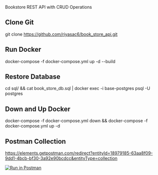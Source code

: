 Bookstore REST API with CRUD Operations

Clone Git
----------
git clone https://github.com/riyasac6/book_store_api.git

Run Docker 
----------
docker-compose -f docker-compose.yml up -d --build

Restore Database
---------
cd sql/ && cat book_store_db.sql | docker exec -i base-postgres psql -U postgres

Down and Up Docker
--------
docker-compose -f docker-compose.yml down && docker-compose -f docker-compose.yml up -d

Postman Collection
--------
https://elements.getpostman.com/redirect?entityId=18979185-63aa8f09-9dd1-4bcb-bf30-3a92e90bcdcc&entityType=collection


[![Run in Postman](https://run.pstmn.io/button.svg)](https://god.gw.postman.com/run-collection/18979185-63aa8f09-9dd1-4bcb-bf30-3a92e90bcdcc?action=collection%2Ffork&source=rip_markdown&collection-url=entityId%3D18979185-63aa8f09-9dd1-4bcb-bf30-3a92e90bcdcc%26entityType%3Dcollection%26workspaceId%3Df1ce25d2-dc16-40d5-b166-703112d6cf66)


